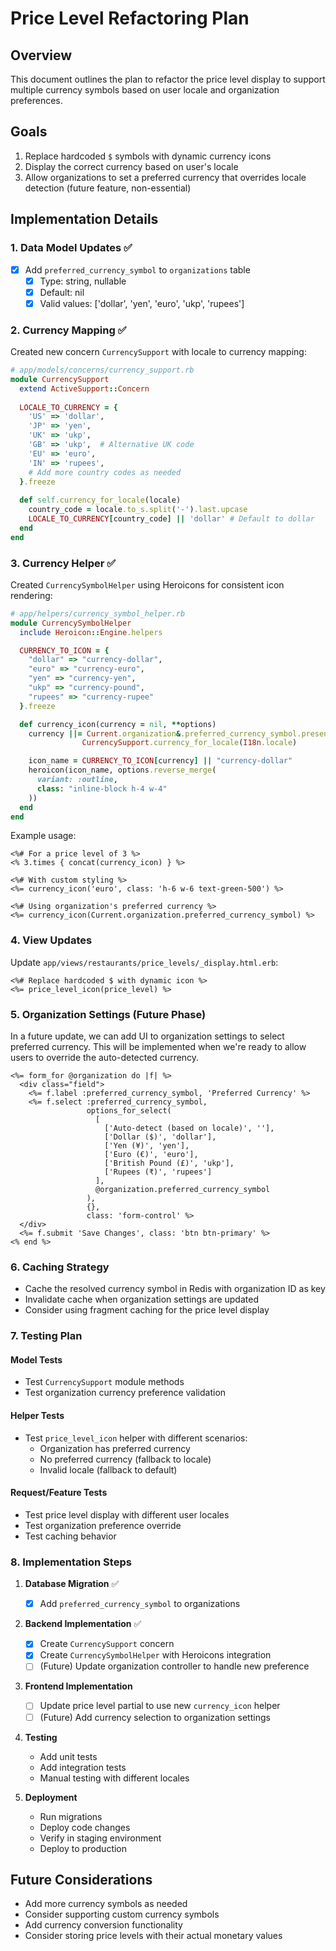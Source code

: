 # Price Level Refactoring Plan

## Overview
This document outlines the plan to refactor the price level display to support multiple currency symbols based on user locale and organization preferences.

## Goals
1. Replace hardcoded `$` symbols with dynamic currency icons
2. Display the correct currency based on user's locale
3. Allow organizations to set a preferred currency that overrides locale detection (future feature, non-essential)

## Implementation Details

### 1. Data Model Updates ✅
- [x] Add `preferred_currency_symbol` to `organizations` table
  - [x] Type: string, nullable
  - [x] Default: nil
  - [x] Valid values: ['dollar', 'yen', 'euro', 'ukp', 'rupees']

### 2. Currency Mapping ✅
Created new concern `CurrencySupport` with locale to currency mapping:

```ruby
# app/models/concerns/currency_support.rb
module CurrencySupport
  extend ActiveSupport::Concern
  
  LOCALE_TO_CURRENCY = {
    'US' => 'dollar',
    'JP' => 'yen',
    'UK' => 'ukp',
    'GB' => 'ukp',  # Alternative UK code
    'EU' => 'euro',
    'IN' => 'rupees',
    # Add more country codes as needed
  }.freeze
  
  def self.currency_for_locale(locale)
    country_code = locale.to_s.split('-').last.upcase
    LOCALE_TO_CURRENCY[country_code] || 'dollar' # Default to dollar
  end
end
```

### 3. Currency Helper ✅
Created `CurrencySymbolHelper` using Heroicons for consistent icon rendering:

```ruby
# app/helpers/currency_symbol_helper.rb
module CurrencySymbolHelper
  include Heroicon::Engine.helpers

  CURRENCY_TO_ICON = {
    "dollar" => "currency-dollar",
    "euro" => "currency-euro",
    "yen" => "currency-yen",
    "ukp" => "currency-pound",
    "rupees" => "currency-rupee"
  }.freeze

  def currency_icon(currency = nil, **options)
    currency ||= Current.organization&.preferred_currency_symbol.presence ||
                CurrencySupport.currency_for_locale(I18n.locale)

    icon_name = CURRENCY_TO_ICON[currency] || "currency-dollar"
    heroicon(icon_name, options.reverse_merge(
      variant: :outline,
      class: "inline-block h-4 w-4"
    ))
  end
end
```

Example usage:
```erb
<%# For a price level of 3 %>
<% 3.times { concat(currency_icon) } %>

<%# With custom styling %>
<%= currency_icon('euro', class: 'h-6 w-6 text-green-500') %>

<%# Using organization's preferred currency %>
<%= currency_icon(Current.organization.preferred_currency_symbol) %>
```

### 4. View Updates
Update `app/views/restaurants/price_levels/_display.html.erb`:

```erb
<%# Replace hardcoded $ with dynamic icon %>
<%= price_level_icon(price_level) %>
```

### 5. Organization Settings (Future Phase)

In a future update, we can add UI to organization settings to select preferred currency. This will be implemented when we're ready to allow users to override the auto-detected currency.

```erb
<%= form_for @organization do |f| %>
  <div class="field">
    <%= f.label :preferred_currency_symbol, 'Preferred Currency' %>
    <%= f.select :preferred_currency_symbol, 
                 options_for_select(
                   [
                     ['Auto-detect (based on locale)', ''],
                     ['Dollar ($)', 'dollar'],
                     ['Yen (¥)', 'yen'],
                     ['Euro (€)', 'euro'],
                     ['British Pound (£)', 'ukp'],
                     ['Rupees (₹)', 'rupees']
                   ], 
                   @organization.preferred_currency_symbol
                 ),
                 {}, 
                 class: 'form-control' %>
  </div>
  <%= f.submit 'Save Changes', class: 'btn btn-primary' %>
<% end %>
```

### 6. Caching Strategy
- Cache the resolved currency symbol in Redis with organization ID as key
- Invalidate cache when organization settings are updated
- Consider using fragment caching for the price level display

### 7. Testing Plan

#### Model Tests
- Test `CurrencySupport` module methods
- Test organization currency preference validation

#### Helper Tests
- Test `price_level_icon` helper with different scenarios:
  - Organization has preferred currency
  - No preferred currency (fallback to locale)
  - Invalid locale (fallback to default)

#### Request/Feature Tests
- Test price level display with different user locales
- Test organization preference override
- Test caching behavior

### 8. Implementation Steps

1. **Database Migration** ✅
   - [x] Add `preferred_currency_symbol` to organizations

2. **Backend Implementation** ✅
   - [x] Create `CurrencySupport` concern
   - [x] Create `CurrencySymbolHelper` with Heroicons integration
   - [ ] (Future) Update organization controller to handle new preference

3. **Frontend Implementation**
   - [ ] Update price level partial to use new `currency_icon` helper
   - [ ] (Future) Add currency selection to organization settings

4. **Testing**
   - Add unit tests
   - Add integration tests
   - Manual testing with different locales

5. **Deployment**
   - Run migrations
   - Deploy code changes
   - Verify in staging environment
   - Deploy to production

## Future Considerations
- Add more currency symbols as needed
- Consider supporting custom currency symbols
- Add currency conversion functionality
- Consider storing price levels with their actual monetary values